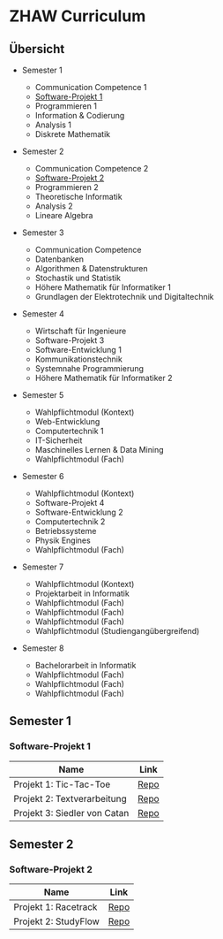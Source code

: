 # ZHAW Curriculum

## Übersicht

* Semester 1
  - Communication Competence 1
  - [Software-Projekt 1](https://github.com/adr1anmart1nez/zhaw-curriculum/blob/main/README.md#software-projekt-1)
  - Programmieren 1
  - Information & Codierung
  - Analysis 1
  - Diskrete Mathematik
    
* Semester 2
  - Communication Competence 2
  - [Software-Projekt 2](https://github.com/adr1anmart1nez/zhaw-curriculum/blob/main/README.md#software-projekt-2)
  - Programmieren 2
  - Theoretische Informatik
  - Analysis 2
  - Lineare Algebra
    
* Semester 3
  - Communication Competence
  - Datenbanken
  - Algorithmen & Datenstrukturen
  - Stochastik und Statistik
  - Höhere Mathematik für Informatiker 1
  - Grundlagen der Elektrotechnik und Digitaltechnik
    
* Semester 4
  - Wirtschaft für Ingenieure
  - Software-Projekt 3
  - Software-Entwicklung 1
  - Kommunikationstechnik
  - Systemnahe Programmierung
  - Höhere Mathematik für Informatiker 2

* Semester 5
  - Wahlpflichtmodul (Kontext)
  - Web-Entwicklung
  - Computertechnik 1
  - IT-Sicherheit
  - Maschinelles Lernen & Data Mining
  - Wahlpflichtmodul (Fach)
 
* Semester 6
  - Wahlpflichtmodul (Kontext)
  - Software-Projekt 4
  - Software-Entwicklung 2
  - Computertechnik 2
  - Betriebssysteme
  - Physik Engines
  - Wahlpflichtmodul (Fach)
 
* Semester 7
  - Wahlpflichtmodul (Kontext)
  - Projektarbeit in Informatik
  - Wahlpflichtmodul (Fach)
  - Wahlpflichtmodul (Fach)
  - Wahlpflichtmodul (Fach)
  - Wahlpflichtmodul (Studiengangübergreifend)
 
* Semester 8
  - Bachelorarbeit in Informatik
  - Wahlpflichtmodul (Fach)
  - Wahlpflichtmodul (Fach)
  - Wahlpflichtmodul (Fach)

## Semester 1

### Software-Projekt 1

| Name | Link |
| ---- | ---- |
| Projekt 1: Tic-Tac-Toe | [Repo](https://github.com/adr1anmart1nez/pm1-project1-tictactoe) |
| Projekt 2: Textverarbeitung | [Repo](https://github.com/adr1anmart1nez/pm1-project2-textverarbeitung) |
| Projekt 3: Siedler von Catan | [Repo](https://github.com/adr1anmart1nez/pm1-project3-siedler) |

## Semester 2

### Software-Projekt 2

| Name | Link |
| ---- | ---- |
| Projekt 1: Racetrack | [Repo](https://github.com/adr1anmart1nez/pm2-project1-racetrack) |
| Projekt 2: StudyFlow | [Repo](https://github.com/adr1anmart1nez/pm2-project2-studyflow) |
